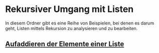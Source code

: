 # Rekursiver Umgang mit Listen

In diesem Ordner gibt es eine Reihe von Beispielen, bei denen es darum geht, Listen mittels Rekursion zu analysieren und zu bearbeiten.

## [Aufaddieren der Elemente einer Liste](add_elements.md)